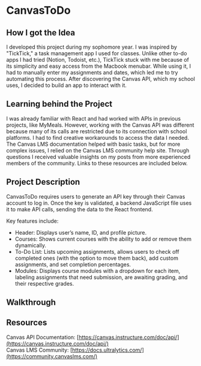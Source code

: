 # CanvasToDo
## How I got the Idea
I developed this project during my sophomore year. I was inspired by "TickTick," a task management app I used for classes. Unlike other to-do apps I had tried (Notion, Todoist, etc.), TickTick stuck with me because of its simplicity and easy access from the Macbook menubar. While using it, I had to manually enter my assignments and dates, which led me to try automating this process. After discovering the Canvas API, which my school uses, I decided to build an app to interact with it.

## Learning behind the Project
I was already familiar with React and had worked with APIs in previous projects, like MyMeals. However, working with the Canvas API was different because many of its calls are restricted due to its connection with school platforms. I had to find creative workarounds to access the data I needed. The Canvas LMS documentation helped with basic tasks, but for more complex issues, I relied on the Canvas LMS community help site. Through questions I received valuable insights on my posts from more experienced members of the community. Links to these resources are included below.

## Project Description
CanvasToDo requires users to generate an API key through their Canvas account to log in. Once the key is validated, a backend JavaScript file uses it to make API calls, sending the data to the React frontend.</br>

Key features include:</br>
- Header: Displays user’s name, ID, and profile picture.
- Courses: Shows current courses with the ability to add or remove them dynamically.
- To-Do List: Lists upcoming assignments, allows users to check off completed ones (with the option to move them back), add custom assignments, and set completion percentages.
- Modules: Displays course modules with a dropdown for each item, labeling assignments that need submission, are awaiting grading, and their respective grades.</br>

## Walkthrough

## Resources
Canvas API Documentation: [https://canvas.instructure.com/doc/api/](https://canvas.instructure.com/doc/api/)</br>
Canvas LMS Community: [https://docs.ultralytics.com/](https://community.canvaslms.com/)</br>
